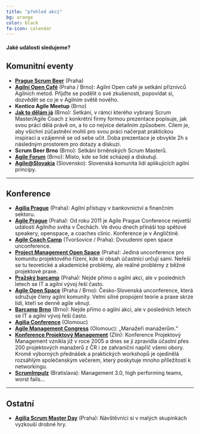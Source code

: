 ```yaml
---
title: "přehled akcí"
bg: orange
color: black
fa-icon: calendar
---
```


#### Jaké události sledujeme?

## Komunitní eventy

- **[Prague Scrum Beer](https://scrumbeer.cz/)** (Praha)
- **[Agilní Open Café](https://agilniasociace.cz/category/otevrena-agilni-setkani/)** (Praha / Brno): Agilní Open café je setkání příznivců Agilních metod. Přijďte se podělit o své zkušenosti, popovídat si, dozvědět se co je v Agilním světě nového.
- **Kentico Agile Meetup** (Brno)
- **[Jak to dělám já](https://jaktodelamja.cz/)** (Brno): Setkání, v rámci kterého vybraný Scrum Master/Agile Coach z konkrétní firmy formou prezentace popisuje, jak svou práci dělá právě on, a to co nejvíce detailním způsobem. Cílem je, aby všichni zúčastnění mohli pro svou práci načerpat praktickou inspiraci a vzájemně se od sebe učit. Doba prezentace je obvykle 2h s následným prostorem pro dotazy a diskuzi.
- **Scrum Beer Brno** (Brno): Setkání brněnských Scrum Masterů.
- **[Agile Forum](https://agileforum.cz)** (Brno): Místo, kde se lidé scházejí a diskutují.
- **[Agile@Slovakia](https://agile.sk/)** (Slovensko): Slovenská komunita lidí aplikujících agilní principy.

-------------------------

## Konference

- **[Agilia Prague](http://agiliaprague.com/)** (Praha): Agilní přístupy v bankovnictví a finančním sektoru.
- **[Agile Prague](https://agileprague.com)** (Praha): Od roku 2011 je Agile Prague Conference nejvetší událostí Agilního světa v Čechách. Ve dvou dnech přináší top spětové speakery, openspace, a coaches clinic. Konference je v Angličtině.
- **[Agile Coach Camp](https://agilecoachcamp.cz/)** (Tvoršovice / Praha): Dvoudenní open space unconference.
- **[Project Management Open Space](https://www.pmopenspace.cz/)** (Praha): Jediná unconference pro komunitu projektového řízení, kde si obsah účastníci určují sami. Neřeší se tu teoretické a akademické problémy, ale reálné problémy z běžné projektové praxe.
- **[Pražský barcamp](https://www.prazskybarcamp.cz/)** (Praha): Nejde přímo o agilní akci, ale v posledních letech se IT a agilní vývoj řeší často.
- **[Agile Open Space](https://www.agileopenspace.cz/)** (Praha / Brno): Česko-Slovenská unconference, která sdružuje členy agilní komunity. Velmi silné propojení teorie a praxe skrze lidi, kteří se denně agile věnují.
- **[Barcamp Brno](http://www.barcampbrno.cz)** (Brno): Nejde přímo o agilní akci, ale v posledních letech se IT a agilní vývoj řeší často.
- **[Agilia Conference](http://agiliaconference.com/)** (Olomouc)
- **[Agile Management Congress](https://agilemanagementcongress.com/)** (Olomouc): &bdquo;Manažeři manažerům.&ldquo;
- **[Konference Projektový Management](https://www.konferencepm.cz)** (Zlín): Konference Projektový Management vznikla již v roce 2005 a dnes se jí zpravidla účastní přes 200 projektových manažerů z ČR i ze zahraniční napříč všemi obory. Kromě výborných přednášek a praktických workshopů je ojedinělá rozsáhlým společenským večerem, který poskytuje mnoho příležitostí k networkingu.
- **[ScrumImpulz](https://www.scrumimpulz.sk/)** (Bratislava): Management 3.0, high performing teams, worst fails…

-------------------------

## Ostatní

- **[Agilia Scrum Master Day](http://agiliascrumday.com/)** (Praha): Návštěvníci si v malých skupinkách vyzkouší drobné hry.
